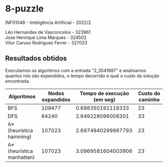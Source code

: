 # 8-puzzle

INF01048 - Inteligência Artificial - 2022/2

Léo Hernandes de Vasconcelos - 323961<br>
Jose Henrique Lima Marques - 324502<br>
Vítor Caruso Rodrigues Ferrer - 327023


## Resultados obtidos

Executamos os algoritmos com a entrada "2_3541687" e analisamos quantos nós são expandidos, o tempo decorrido e qual o custo da solução encontrada.


| Algoritmos | Nodos expandidos | Tempo de execução (em seg) | Custo do caminho |
|------------|------------------|----------------------------|------------------|
| BFS | 109477 | 0.698350191116333 | 23 |
| DFS | 64240 | 2.649228096008301 | 33 |
| A* (heurística hamming) | 107023 | 2.6974940299987793 | 23 | 
| A* (heurística manhattan) | 107023 | 3.0969581604003906 | 23 |
